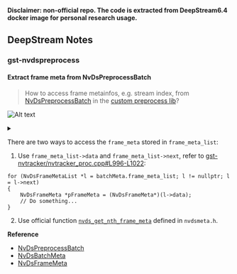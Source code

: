 
**Disclaimer: non-official repo. The code is extracted from DeepStream6.4 docker image for personal research usage.**


## DeepStream Notes

### gst-nvdspreprocess

#### Extract frame meta from NvDsPreprocessBatch

> How to access frame metainfos, e.g. stream index, from [NvDsPreprocessBatch](https://docs.nvidia.com/metropolis/deepstream/dev-guide/sdk-api/structNvDsPreProcessBatch.html) in the [custom preprocess lib](/gst-nvdspreprocess/nvdspreprocess_lib/nvdspreprocess_lib.cpp#L100)?

![Alt text](https://g.gravizo.com/source/custom_mark1?https%3A%2F%2Fraw.githubusercontent.com%2FEnding2015a%2Fdeepstream6.4-gst-plugins%2Fmaster%2FREADME.md)

<details> 
<summary></summary>
custom_mark1
  digraph G {
    size ="4,4"
    batch [shape=box,label="NvDsPreprocessBatch"]
    batch -> batch_meta [shape=box,label="NvDsBatchMeta* batch_meta"]
    batch_meta -> frame_meta_list [shape=box,label="NvDsFrameMetaList* frame_meta_list"]
    frame_meta_list -> frame_meta [shape=box,label="NvDsFrameMeta"]
    frame_meta -> pad_index [shape=box,label="guint pad_index"]
  }
custom_mark1
</details>

There are two ways to access the `frame_meta` stored in `frame_meta_list`:
1. Use `frame_meta_list->data` and `frame_meta_list->next`, refer to [gst-nvtracker/nvtracker_proc.cpp#L996-L1022](/gst-nvtracker/nvtracker_proc.cpp#L996-L1022):
```
for (NvDsFrameMetaList *l = batchMeta.frame_meta_list; l != nullptr; l = l->next)
{
    NvDsFrameMeta *pFrameMeta = (NvDsFrameMeta*)(l->data);
    // Do something...
}
```
2. Use official function [`nvds_get_nth_frame_meta`](https://docs.nvidia.com/metropolis/deepstream/dev-guide/sdk-api/group__metadata__structures.html#ga408cd1025e19d9ae28edf56c55f9cc3f) defined in `nvdsmeta.h`.

**Reference**

* [NvDsPreprocessBatch](https://docs.nvidia.com/metropolis/deepstream/dev-guide/sdk-api/structNvDsPreProcessBatch.html)
* [NvDsBatchMeta](https://docs.nvidia.com/metropolis/deepstream/dev-guide/sdk-api/struct__NvDsBatchMeta.html)
* [NvDsFrameMeta](https://docs.nvidia.com/metropolis/deepstream/dev-guide/sdk-api/struct__NvDsFrameMeta.html)
